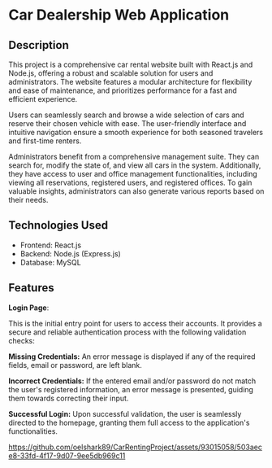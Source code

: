 # Car Dealership Web Application

## Description
This project is a comprehensive car rental website built with React.js and Node.js, offering a robust and scalable solution for users and administrators. The website features a modular architecture for flexibility and ease of maintenance, and prioritizes performance for a fast and efficient experience.

Users can seamlessly search and browse a wide selection of cars and reserve their chosen vehicle with ease. The user-friendly interface and intuitive navigation ensure a smooth experience for both seasoned travelers and first-time renters.

Administrators benefit from a comprehensive management suite. They can search for, modify the state of, and view all cars in the system. Additionally, they have access to user and office management functionalities, including viewing all reservations, registered users, and registered offices. To gain valuable insights, administrators can also generate various reports based on their needs.

## Technologies Used

- Frontend: React.js
- Backend: Node.js (Express.js)
- Database: MySQL

## Features

**Login Page**:

This is the initial entry point for users to access their accounts. It provides a secure and reliable authentication process with the following validation checks:

**Missing Credentials:** An error message is displayed if any of the required fields, email or password, are left blank.<br>

**Incorrect Credentials:** If the entered email and/or password do not match the user's registered information, an error message is presented, guiding them towards correcting their input.<br>

**Successful Login:** Upon successful validation, the user is seamlessly directed to the homepage, granting them full access to the application's functionalities.<br>



https://github.com/oelshark89/CarRentingProject/assets/93015058/503aece8-33fd-4f17-9d07-9ee5db969c11






